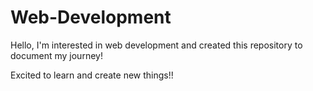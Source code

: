 # Web-Development

Hello, I'm interested in web development and created this repository to document my journey!

Excited to learn and create new things!!
